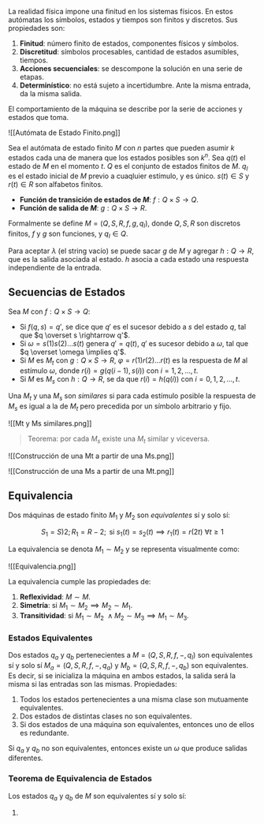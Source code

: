La realidad física impone una finitud en los sistemas físicos. En estos autómatas los símbolos, estados y tiempos son finitos y discretos. Sus propiedades son:

1. **Finitud**: número finito de estados, componentes físicos y símbolos.
2. **Discretitud**: símbolos procesables, cantidad de estados asumibles, tiempos.
3. **Acciones secuenciales**: se descompone la solución en una serie de etapas.
4. **Determinístico**: no está sujeto a incertidumbre. Ante la misma entrada, da la misma salida.

El comportamiento de la máquina se describe por la serie de acciones y estados que toma.

![[Autómata de Estado Finito.png]]

Sea el autómata de estado finito $M$ con $n$ partes que pueden asumir $k$ estados cada una de manera que los estados posibles son $k^n$. Sea $q(t)$ el estado de $M$ en el momento $t$. $Q$ es el conjunto de estados finitos de $M$. $q_I$ es el estado inicial de $M$ previo a cuaqluier estímulo, y es único. $s(t)\in S$ y $r(t)\in R$ son alfabetos finitos.

- **Función de transición de estados de $M$**: $f: Q \times S \rightarrow Q$.
- **Función de salida de $M$**: $g: Q \times S \rightarrow R$.

Formalmente se define $M=(Q,S,R,f,g,q_I)$, donde $Q,S,R$ son discretos finitos, $f$ y $g$ son funciones, y $q_I\in Q$.

Para aceptar $\lambda$ (el string vacío) se puede sacar $g$ de $M$ y  agregar $h: Q \rightarrow R$, que es la salida asociada al estado. $h$ asocia a cada estado una respuesta independiente de la entrada.

## Secuencias de Estados

Sea $M$ con $f: Q \times S \rightarrow Q$:

- Si $f(q,s)=q'$, se dice que $q'$ es el sucesor debido a $s$ del estado $q$, tal que $q \overset s \rightarrow q'$.
- Si $\omega =s(1) s(2)\dots s(t)$ genera $q'=q(t)$, $q'$ es sucesor debido a $\omega$, tal que $q \overset \omega \implies q'$.
- Si $M$ es $M_t$ con $g: Q\times S\rightarrow R$, $\varphi = r(1)r(2)\dots r(t)$ es la respuesta de $M$ al estímulo $\omega$, donde $r(i)=g(q(i-1),s(i))$ con $i=1,2,\dots, t$.
- Si $M$ es $M_s$ con $h:Q\rightarrow R$, se da que $r(i)=h(q(i))$ con $i=0,1,2,\dots, t$.

Una $M_t$ y una $M_s$ son *similares* si para cada estímulo posible la respuesta de $M_s$ es igual a la de $M_t$ pero precedida por un símbolo arbitrario y fijo.

![[Mt y Ms similares.png]]

> Teorema: por cada $M_s$ existe una $M_t$ similar y viceversa.

![[Construcción de una Mt a partir de una Ms.png]]

![[Construcción de una Ms a partir de una Mt.png]]

## Equivalencia

Dos máquinas de estado finito $M_1$ y $M_2$ son *equivalentes* sí y solo sí:

$$S_1 =S)2 ; R_1 = R-2 ; \text{ si } s_1(t) = s_2(t) \implies r_1(t)=r(2t) \ \forall t \ge 1$$

La equivalencia se denota $M_1 \sim M_2$ y se representa visualmente como:

![[Equivalencia.png]]

La equivalencia cumple las propiedades de:

1. **Reflexividad**: $M \sim M$.
2. **Simetría**: si $M_1\sim M_2 \implies M_2 \sim M_1$.
3. **Transitividad**: si $M_1\sim M_2 \ \land M_2 \sim M_3 \implies M_1 \sim M_3$.

### Estados Equivalentes

Dos estados $q_a$ y $q_b$ pertenecientes a $M=(Q,S,R,f,-,q_I)$ son equivalentes sí y solo sí $M_a=(Q,S,R,f,-,q_a)$ y $M_b = (Q,S,R,f,-,q_b)$ son equivalentes. Es decir, si se inicializa la máquina en ambos estados, la salida será la misma si las entradas son las mismas. Propiedades:

1. Todos los estados pertenecientes a una misma clase son mutuamente equivalentes.
2. Dos estados de distintas clases no son equivalentes.
3. Si dos estados de una máquina son equivalentes, entonces uno de ellos es redundante.

Si $q_a$ y $q_b$ no son equivalentes, entonces existe un $\omega$ que produce salidas diferentes.

### Teorema de Equivalencia de Estados

Los estados $q_a$ y $q_b$ de $M$ son equivalentes sí y solo sí:

1. 